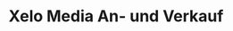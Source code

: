 ---
title: "Xelo Media An- und Verkauf"
url: /berlin/xelo-media-an-und-verkauf/
shop: Gebrauchtwaren
---